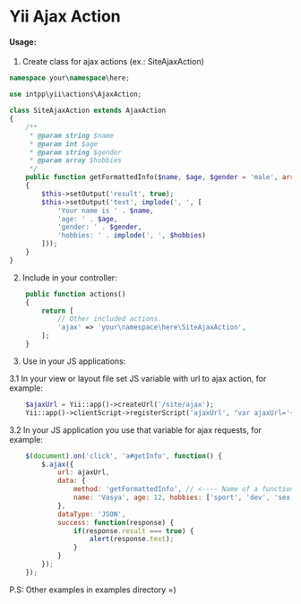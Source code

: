 Yii Ajax Action
===============

#### Usage:
1. Create class for ajax actions (ex.: SiteAjaxAction)

```php
namespace your\namespace\here;

use intpp\yii\actions\AjaxAction;

class SiteAjaxAction extends AjaxAction
{
    /**
     * @param string $name
     * @param int $age
     * @param string $gender
     * @param array $hobbies
     */
    public function getFormattedInfo($name, $age, $gender = 'male', array $hobbies)
    {
        $this->setOutput('result', true);
        $this->setOutput('text', implode(', ', [
            'Your name is ' . $name,
            'age: ' . $age,
            'gender: ' . $gender,
            'hobbies: ' . implode(', ', $hobbies)
        ]));
    }
}
```

2. Include in your controller:

```php
    public function actions()
    {
        return [
            // Other included actions
            'ajax' => 'your\namespace\here\SiteAjaxAction',
        ];
    }
```

3. Use in your JS applications:

3.1 In your view or layout file set JS variable with url to ajax action, for example:
```php
    $ajaxUrl = Yii::app()->createUrl('/site/ajax');
    Yii::app()->clientScript->registerScript('ajaxUrl', "var ajaxUrl='{$ajaxUrl}';");
```

3.2 In your JS application you use that variable for ajax requests, for example:
```javascript
    $(document).on('click', 'a#getInfo', function() {
        $.ajax({
            url: ajaxUrl,
            data: {
                method: 'getFormattedInfo', // <---- Name of a function in your AjaxAction class
                name: 'Vasya', age: 12, hobbies: ['sport', 'dev', 'sex'] // <---- Parameters for the function
            },
            dataType: 'JSON',
            success: function(response) {
                if(response.result === true) {
                    alert(response.text);
                }
            }
        });
    });
```

P.S: Other examples in examples directory =)